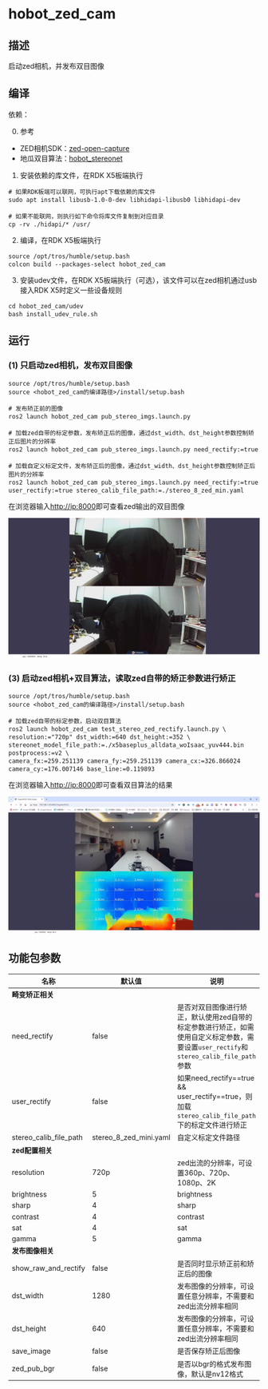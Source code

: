 # hobot_zed_cam

## 描述

启动zed相机，并发布双目图像

## 编译

依赖：

0. 参考

- ZED相机SDK：[zed-open-capture](https://github.com/stereolabs/zed-open-capture)
- 地瓜双目算法：[hobot_stereonet](https://github.com/D-Robotics/hobot_stereonet)

1. 安装依赖的库文件，在RDK X5板端执行

```shell
# 如果RDK板端可以联网，可执行apt下载依赖的库文件
sudo apt install libusb-1.0-0-dev libhidapi-libusb0 libhidapi-dev

# 如果不能联网，则执行如下命令将库文件复制到对应目录
cp -rv ./hidapi/* /usr/
```

2. 编译，在RDK X5板端执行

```shell
source /opt/tros/humble/setup.bash
colcon build --packages-select hobot_zed_cam
```

3. 安装udev文件，在RDK X5板端执行（可选），该文件可以在zed相机通过usb接入RDK X5时定义一些设备规则

```shell
cd hobot_zed_cam/udev
bash install_udev_rule.sh
```

## 运行

### (1) 只启动zed相机，发布双目图像

```shell
source /opt/tros/humble/setup.bash
source <hobot_zed_cam的编译路径>/install/setup.bash

# 发布矫正前的图像
ros2 launch hobot_zed_cam pub_stereo_imgs.launch.py

# 加载zed自带的标定参数，发布矫正后的图像，通过dst_width、dst_height参数控制矫正后图片的分辨率
ros2 launch hobot_zed_cam pub_stereo_imgs.launch.py need_rectify:=true

# 加载自定义标定文件，发布矫正后的图像，通过dst_width、dst_height参数控制矫正后图片的分辨率
ros2 launch hobot_zed_cam pub_stereo_imgs.launch.py need_rectify:=true user_rectify:=true stereo_calib_file_path:=./stereo_8_zed_min.yaml
```

在浏览器输入[http://ip:8000](http://ip:8000)即可查看zed输出的双目图像

![](./doc/zed_stereo.png)

### (3) 启动zed相机+双目算法，读取zed自带的矫正参数进行矫正

```shell
source /opt/tros/humble/setup.bash
source <hobot_zed_cam的编译路径>/install/setup.bash

# 加载zed自带的标定参数，启动双目算法
ros2 launch hobot_zed_cam test_stereo_zed_rectify.launch.py \
resolution:="720p" dst_width:=640 dst_height:=352 \
stereonet_model_file_path:=./x5baseplus_alldata_woIsaac_yuv444.bin postprocess:=v2 \
camera_fx:=259.251139 camera_fy:=259.251139 camera_cx:=326.866024 camera_cy:=176.007146 base_line:=0.119893
```

在浏览器输入[http://ip:8000](http://ip:8000)即可查看双目算法的结果

![](./doc/zed-2i_stereo.png)

## 功能包参数

| 名称                   | 默认值                 | 说明                                                                                                                                    |
| ---------------------- | ---------------------- | --------------------------------------------------------------------------------------------------------------------------------------- |
| **畸变矫正相关**       |                        |                                                                                                                                         |
| need_rectify           | false                  | 是否对双目图像进行矫正，默认使用zed自带的标定参数进行矫正，如需使用自定义标定参数，需要设置`user_rectify`和`stereo_calib_file_path`参数 |
| user_rectify           | false                  | 如果need_rectify==true && user_rectify==true，则加载`stereo_calib_file_path`下的标定文件进行矫正                                        |
| stereo_calib_file_path | stereo_8_zed_mini.yaml | 自定义标定文件路径                                                                                                                      |
| **zed配置相关**        |                        |                                                                                                                                         |
| resolution             | 720p                   | zed出流的分辨率，可设置360p、720p、1080p、2K                                                                                            |
| brightness             | 5                      | brightness                                                                                                                              |
| sharp                  | 4                      | sharp                                                                                                                                   |
| contrast               | 4                      | contrast                                                                                                                                |
| sat                    | 4                      | sat                                                                                                                                     |
| gamma                  | 5                      | gamma                                                                                                                                   |
| **发布图像相关**       |                        |                                                                                                                                         |
| show_raw_and_rectify   | false                  | 是否同时显示矫正前和矫正后的图像                                                                                                        |
| dst_width              | 1280                   | 发布图像的分辨率，可设置任意分辨率，不需要和zed出流分辨率相同                                                                           |
| dst_height             | 640                    | 发布图像的分辨率，可设置任意分辨率，不需要和zed出流分辨率相同                                                                           |
| save_image             | false                  | 是否保存矫正后图像                                                                                                                      |
| zed_pub_bgr            | false                  | 是否以bgr的格式发布图像，默认是nv12格式                                                                                                 |
